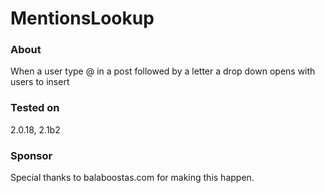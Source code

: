 # MentionsLookup #

### About ###
When a user type @ in a post followed by a letter a drop down opens with users to insert

### Tested on ###
2.0.18, 2.1b2

### Sponsor ###
Special thanks to balaboostas.com for making this happen.


